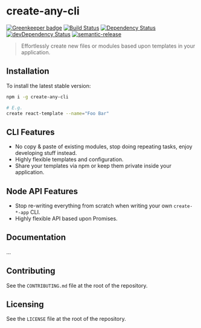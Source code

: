 # create-any-cli

[![Greenkeeper badge](https://badges.greenkeeper.io/Inkdpixels/create-any-cli.svg)](https://greenkeeper.io/)
[![Build Status](https://travis-ci.org/Inkdpixels/create-any-cli.svg?branch=master)](https://travis-ci.org/Inkdpixels/create-any-cli)
[![Dependency Status](https://david-dm.org/Inkdpixels/create-any-cli.svg)](https://david-dm.org/Inkdpixels/create-any-cli)
[![devDependency Status](https://david-dm.org/Inkdpixels/create-any-cli/dev-status.svg)](https://david-dm.org/Inkdpixels/create-any-cli#info=devDependencies&view=table)
[![semantic-release](https://img.shields.io/badge/%20%20%F0%9F%93%A6%F0%9F%9A%80-semantic--release-e10079.svg)](https://github.com/semantic-release/semantic-release)

> Effortlessly create new files or modules based upon templates in your application.

## Installation
To install the latest stable version:

```sh
npm i -g create-any-cli

# E.g.
create react-template --name="Foo Bar"
```

## CLI Features
* No copy & paste of existing modules, stop doing repeating tasks, enjoy developing stuff instead.
* Highly flexible templates and configuration.
* Share your templates via npm or keep them private inside your application.

## Node API Features
* Stop re-writing everything from scratch when writing your own `create-*-app` CLI.
* Highly flexible API based upon Promises.

## Documentation
...

## Contributing
See the `CONTRIBUTING.md` file at the root of the repository.

## Licensing
See the `LICENSE` file at the root of the repository.
